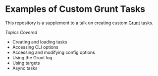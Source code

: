 # Examples of Custom Grunt Tasks

This repository is a supplement to a talk on creating custom [Grunt](http://gruntjs.com) tasks.

_Topics Covered_

* Creating and loading tasks
* Accessing CLI options
* Accessing and modifying config options
* Using the Grunt log
* Using targets
* Async tasks
